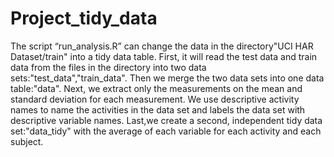 # Project_tidy_data
The script “run_analysis.R” can change the data in the directory"UCI HAR Dataset/train" into a tidy data table.
First, it will read the test data and train data from the files in the directory into two data sets:"test_data","train_data".
Then we merge the two data sets into one data table:"data".
Next, we extract only the measurements on the mean and standard deviation for each measurement.
We use descriptive activity names to name the activities in the data set and labels the data set with descriptive variable names.
Last,we create a second, independent tidy data set:"data_tidy" with the average of each variable for each activity and each subject.


